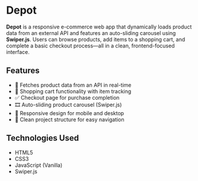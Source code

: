 # Depot

**Depot** is a responsive e-commerce web app that dynamically loads product data from an external API and features an auto-sliding carousel using **Swiper.js**. Users can browse products, add items to a shopping cart, and complete a basic checkout process—all in a clean, frontend-focused interface.

## Features

- 🔄 Fetches product data from an API in real-time
- 🛒 Shopping cart functionality with item tracking
- ✅ Checkout page for purchase completion
- 🎞️ Auto-sliding product carousel (Swiper.js)
- 📱 Responsive design for mobile and desktop
- 🧩 Clean project structure for easy navigation

## Technologies Used

- HTML5
- CSS3
- JavaScript (Vanilla)
- Swiper.js
